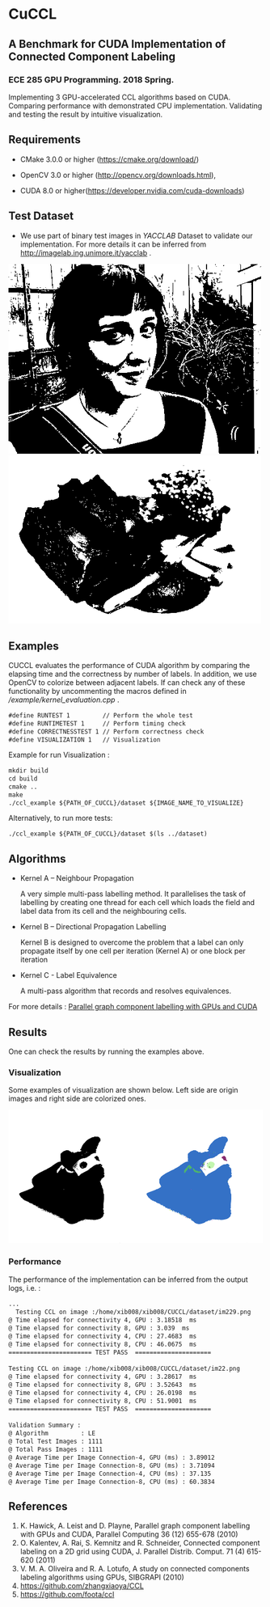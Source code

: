 

# CuCCL
## A Benchmark for CUDA Implementation of Connected Component Labeling  
### ECE 285 GPU Programming. 2018 Spring.

Implementing 3 GPU-accelerated CCL algorithms based on CUDA. Comparing performance with demonstrated CPU implementation. Validating and testing the result by intuitive visualization.

## Requirements


* CMake 3.0.0 or higher (https://cmake.org/download/)

* OpenCV 3.0 or higher (http://opencv.org/downloads.html),

* CUDA 8.0 or higher(https://developer.nvidia.com/cuda-downloads)

## Test Dataset 

* We use part of binary test images in  _YACCLAB_ Dataset to validate our implementation. For more details it can be inferred from http://imagelab.ing.unimore.it/yacclab .

![alt text](/dataset/im2200.png)![alt text](/dataset/im2201.png)


## Examples

CUCCL evaluates the performance of CUDA algorithm by comparing the elapsing time and the correctness by number of labels. In addition, we use OpenCV to colorize between adjacent labels. If can check any of these functionality by uncommenting the macros defined in _/example/kernel_evaluation.cpp_ .

    #define RUNTEST 1         // Perform the whole test
    #define RUNTIMETEST 1     // Perform timing check
    #define CORRECTNESSTEST 1 // Perform correctness check
    #define VISUALIZATION 1   // Visualization


Example for run Visualization :
    
    mkdir build
    cd build
    cmake ..
    make
    ./ccl_example ${PATH_OF_CUCCL}/dataset ${IMAGE_NAME_TO_VISUALIZE}

Alternatively, to run more tests:

    ./ccl_example ${PATH_OF_CUCCL}/dataset $(ls ../dataset)


## Algorithms 

* Kernel A – Neighbour Propagation

    A very simple multi-pass labelling method. It parallelises the task of labelling by creating one
thread for each cell which loads the field and label data from its cell and the neighbouring cells.
* Kernel B – Directional Propagation Labelling

    Kernel B is designed to overcome the problem that a label can only propagate itself by one cell per iteration (Kernel A) or one block per iteration

* Kernel C - Label Equivalence
   
    A multi-pass algorithm that records and resolves equivalences. 

For more details : [Parallel graph component labelling with GPUs and CUDA](https://www.sciencedirect.com/science/article/pii/S0167819110001055)


## Results

One can check the results by running the examples above. 

### Visualization
Some examples of visualization are shown below. Left side are origin images and right side are colorized ones.


![alt text](/images/result1.png)


### Performance 

The performance of the implementation can be inferred from the output logs, i.e. :

    ...
      Testing CCL on image :/home/xib008/xib008/CUCCL/dataset/im229.png
    @ Time elapsed for connectivity 4, GPU : 3.18518  ms
    @ Time elapsed for connectivity 8, GPU : 3.039  ms
    @ Time elapsed for connectivity 4, CPU : 27.4683  ms
    @ Time elapsed for connectivity 8, CPU : 46.0675  ms
    ======================= TEST PASS  =====================

    Testing CCL on image :/home/xib008/xib008/CUCCL/dataset/im22.png
    @ Time elapsed for connectivity 4, GPU : 3.28617  ms
    @ Time elapsed for connectivity 8, GPU : 3.52643  ms
    @ Time elapsed for connectivity 4, CPU : 26.0198  ms
    @ Time elapsed for connectivity 8, CPU : 51.9001  ms
    ======================= TEST PASS  =====================

    Validation Summary : 
    @ Algorithm         : LE
    @ Total Test Images : 1111
    @ Total Pass Images : 1111
    @ Average Time per Image Connection-4, GPU (ms) : 3.89012
    @ Average Time per Image Connection-8, GPU (ms) : 3.71094
    @ Average Time per Image Connection-4, CPU (ms) : 37.135
    @ Average Time per Image Connection-8, CPU (ms) : 60.3834

## References

1. K. Hawick, A. Leist and D. Playne, Parallel graph component labelling with GPUs and CUDA, Parallel Computing 36 (12) 655-678 (2010)
2. O. Kalentev, A. Rai, S. Kemnitz and R. Schneider, Connected component labeling on a 2D grid using CUDA, J. Parallel Distrib. Comput. 71 (4) 615-620 (2011)
3. V. M. A. Oliveira and R. A. Lotufo, A study on connected components labeling algorithms using GPUs, SIBGRAPI (2010)
4. https://github.com/zhangxiaoya/CCL
5. https://github.com/foota/ccl









